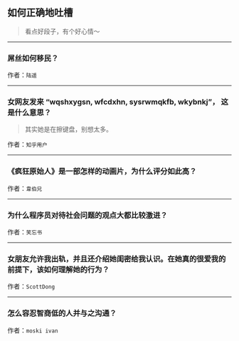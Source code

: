 ## 如何正确地吐槽

> 看点好段子，有个好心情～


 
---

### 屌丝如何移民？

> 


作者：`陆遥`

---

### 女网友发来 “wqshxygsn, wfcdxhn, sysrwmqkfb, wkybnkj”， 这是什么意思？

> 其实她是在擦键盘，别想太多。


作者：`知乎用户`

---

### 《疯狂原始人》是一部怎样的动画片，为什么评分如此高？

> 


作者：`韋伯兄`

---

### 为什么程序员对待社会问题的观点大都比较激进？

> 


作者：`笑忘书`

---

### 女朋友允许我出轨，并且还介绍她闺密给我认识。在她真的很爱我的前提下，该如何理解她的行为？

> 


作者：`ScottDong`

---

### 怎么容忍智商低的人并与之沟通？

> 


作者：`moski ivan`